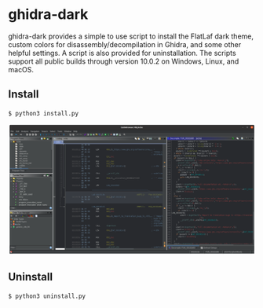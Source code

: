 # ghidra-dark

ghidra-dark provides a simple to use script to install the FlatLaf dark theme, custom colors for disassembly/decompilation in Ghidra, and some other helpful settings. A script is also provided for uninstallation. The scripts support all public builds through version 10.0.2 on Windows, Linux, and macOS.

## Install

```
$ python3 install.py
```

![](ghidra-dark.png)

## Uninstall

```
$ python3 uninstall.py
```
